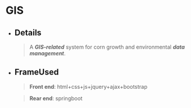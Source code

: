 # GIS
* ## Details
  > A __*GIS-related*__ system for corn growth and environmental __*data management*__.
* ## FrameUsed
  > __Front end__: html+css+js+jquery+ajax+bootstrap
  
  > __Rear end__: springboot
